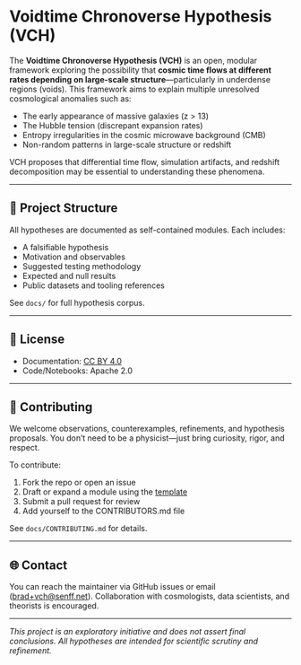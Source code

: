 # Voidtime Chronoverse Hypothesis (VCH)

The **Voidtime Chronoverse Hypothesis (VCH)** is an open, modular framework exploring the possibility that **cosmic time flows at different rates depending on large-scale structure**—particularly in underdense regions (voids). This framework aims to explain multiple unresolved cosmological anomalies such as:

- The early appearance of massive galaxies (z > 13)
- The Hubble tension (discrepant expansion rates)
- Entropy irregularities in the cosmic microwave background (CMB)
- Non-random patterns in large-scale structure or redshift

VCH proposes that differential time flow, simulation artifacts, and redshift decomposition may be essential to understanding these phenomena.

---

## 🧩 Project Structure

All hypotheses are documented as self-contained modules. Each includes:

- A falsifiable hypothesis
- Motivation and observables
- Suggested testing methodology
- Expected and null results
- Public datasets and tooling references

See `docs/` for full hypothesis corpus.

---

## 📄 License

- Documentation: [CC BY 4.0](https://creativecommons.org/licenses/by/4.0/)
- Code/Notebooks: Apache 2.0

---

## 👥 Contributing

We welcome observations, counterexamples, refinements, and hypothesis proposals. You don’t need to be a physicist—just bring curiosity, rigor, and respect.

To contribute:

1. Fork the repo or open an issue
2. Draft or expand a module using the [template](templates/vch_template.md)
3. Submit a pull request for review
4. Add yourself to the CONTRIBUTORS.md file

See `docs/CONTRIBUTING.md` for details.

---

## 🌐 Contact

You can reach the maintainer via GitHub issues or email (brad+vch@senff.net). Collaboration with cosmologists, data scientists, and theorists is encouraged.

---

*This project is an exploratory initiative and does not assert final conclusions. All hypotheses are intended for scientific scrutiny and refinement.*
